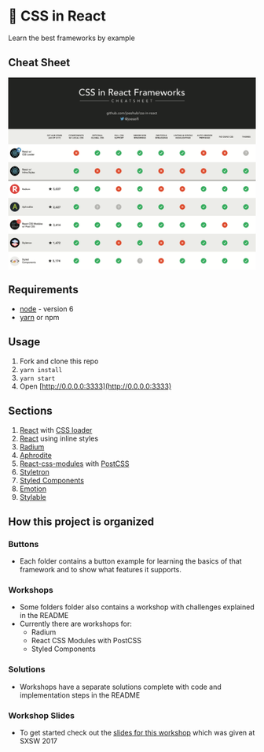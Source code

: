 # 🍭 CSS in React
Learn the best frameworks by example

## Cheat Sheet
<img src="https://raw.githubusercontent.com/joeshub/css-in-react-content/master/CSS-in-React-Frameworks-CheatSheet.png" alt="CSS in React Cheat Sheet" align="center" />

## Requirements
* [node](https://nodejs.org/en/download/releases/) - version 6
* [yarn](https://yarnpkg.com) or npm

## Usage
1. Fork and clone this repo
2. ``yarn install``
6. ``yarn start``
7. Open [http://0.0.0.0:3333](http://0.0.0.0:3333)

## Sections
01. [React](https://github.com/facebook/react) with [CSS loader](https://github.com/webpack-contrib/css-loader)
02. [React](https://github.com/facebook/react) using inline styles
03. [Radium](https://github.com/FormidableLabs/radium)
04. [Aphrodite](https://github.com/Khan/aphrodite)
05. [React-css-modules](https://github.com/gajus/react-css-modules) with [PostCSS](https://github.com/postcss/postcss)
06. [Styletron](https://github.com/rtsao/styletron)
07. [Styled Components](https://github.com/styled-components/styled-components)
08. [Emotion](https://github.com/emotion-js/emotion)
09. [Stylable](https://github.com/wix/stylable)

## How this project is organized

### Buttons
- Each folder contains a button example for learning the basics of that framework and to show what features it supports.

### Workshops
- Some folders folder also contains a workshop with challenges explained in the README
- Currently there are workshops for:
  - Radium
  - React CSS Modules with PostCSS
  - Styled Components

### Solutions
- Workshops have a separate solutions complete with code and implementation steps in the README

### Workshop Slides
- To get started check out the [slides for this workshop](http://seifi.org/css/sxsw-slides-css-in-react-the-good-the-bad-and-the-ugly.html) which was given at SXSW 2017
